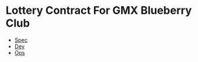 # Lottery Contract For GMX Blueberry Club

- [Spec](./docs/spec.md)
- [Dev](./docs/development.md)
- [Ops](./docs/operations.md)
